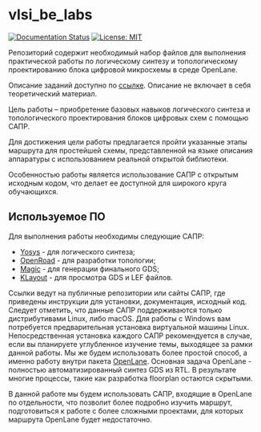 # vlsi_be_labs
[![Documentation Status](https://readthedocs.org/projects/vlsi-be-labs/badge/?version=latest)](https://[<your-project-name>](https://readthedocs.org/projects/vlsi-be-labs/badge/?version=latest).readthedocs.io/en/latest/?badge=latest)
[![License: MIT](https://img.shields.io/badge/License-MIT-blue.svg)](https://opensource.org/licenses/MIT)

Репозиторий содержит необходимый набор файлов для выполнения практической работы по логическому синтезу и топологическому проектированию блока цифровой микросхемы в среде OpenLane.

Описание заданий доступно по [ссылке](https://vlsi-be-labs.readthedocs.io/ru/latest/index.html). Описание не включает в себя теоретический материал.

Цель работы – приобретение базовых навыков логического синтеза и топологического проектирования блоков цифровых схем с помощью САПР.

Для достижения цели работы предлагается пройти указанные этапы маршрута для простейшей схемы, представленной на языке описания аппаратуры с использованием реальной открытой библиотеки. 

Особенностью работы является использование САПР с открытым исходным кодом, что делает ее доступной для широкого круга обучающихся.

## Используемое ПО

Для выполнения работы необходимы следующие САПР:

- [Yosys](https://github.com/YosysHQ/yosys) - для логического синтеза;
- [OpenRoad](https://github.com/The-OpenROAD-Project) - для разработки топологии;
- [Magic](http://opencircuitdesign.com/magic/) - для генерации финального GDS;
- [KLayout](https://klayout.de/) - для просмотра GDS и LEF файлов.

Ссылки ведут на публичные репозитории или сайты САПР, где приведены инструкции для установки, документация, исходный код. Следует отметить, что данные САПР поддерживаются только дистрибутивами Linux, либо macOS. Для работы с Windows вам потребуется предварительная установка виртуальной машины Linux. Непосредственная установка каждого САПР рекомендуется в случае, если вы планируете углубленное изучение темы, выходящее за рамки данной работы. Мы же будем использовать более простой способ, а именно работу внутри пакета [OpenLane](https://github.com/The-OpenROAD-Project/OpenLane). Основная задача OpenLane - полностью автоматизированный синтез GDS из RTL. В результате многие процессы, такие как разработка floorplan остаются скрытыми. 

В данной работе мы будем использовать САПР, входящие в OpenLane по отдельности, что позволит более подробно изучить маршрут, подготовиться к работе с более сложными проектами, для которых маршрута OpenLane будет недостаточно. 


